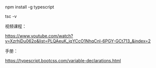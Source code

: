 npm install -g typescript

tsc -v

视频课程：

https://www.youtube.com/watch?v=XzrhjDu062o&list=PLQAeuK_iqYCcO1NhqCnl-6PGY-GCt713_&index=2



手册：

https://typescript.bootcss.com/variable-declarations.html